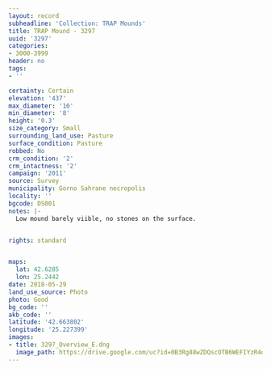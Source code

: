 ```yaml
---
layout: record
subheadline: 'Collection: TRAP Mounds'
title: TRAP Mound - 3297
uuid: '3297'
categories:
- 3000-3999
header: no
tags:
- ''

certainty: Certain
elevation: '437'
max_diameter: '10'
min_diameter: '8'
height: '0.3'
size_category: Small
surrounding_land_use: Pasture
surface_condition: Pasture
robbed: No
crm_condition: '2'
crm_intactness: '2'
campaign: '2011'
source: Survey
municipality: Gorno Sahrane necropolis
locality: ''
bgcode: DS001
notes: |-
  Low mound barely viible, no stones on the surface.


rights: standard


maps:
  lat: 42.6285
  lon: 25.2442
date: 2018-05-29
land_use_source: Photo
photo: Good
bg_code: ''
akb_code: ''
latitude: '42.663802'
longitude: '25.227399'
images:
- title: 3297_Overview_E.dng
  image_path: https://drive.google.com/uc?id=0B3Rg88wZDQscOTB6WEFIYzR4dFk
---
```

